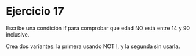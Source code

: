 <h1>Ejercicio 17</h1>
<p>Escribe una condición if para comprobar que edad NO está entre 14 y 90 inclusive.</p>
<p>Crea dos variantes: la primera usando NOT !, y la segunda sin usarla.</p>
